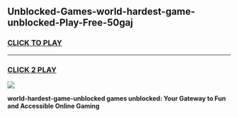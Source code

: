 
## Unblocked-Games-world-hardest-game-unblocked-Play-Free-50gaj
<h3>
<a href="https://premium76.site?title=world-hardest-game-unblocked&ref=23A">CLICK TO PLAY</a></h3>
<hr>

<h3>
<a href="https://premium76.site?title=world-hardest-game-unblocked&ref=23A">CLICK 2 PLAY</a>
  
</h3>

<a href="https://premium76.site?title=world-hardest-game-unblocked&ref=23A"><img src="https://clearcache.store/games.png"></a>


**world-hardest-game-unblocked games unblocked: Your Gateway to Fun and Accessible Online Gaming**
